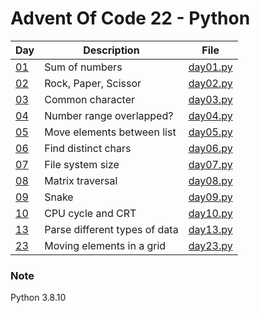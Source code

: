 <!-- ----------------------------------------------------------------------- -->

# Advent Of Code 22 - Python

| Day                                        | Description                   | File                     |
| ------------------------------------------ | ----------------------------- | ------------------------ |
| [01](https://adventofcode.com/2022/day/1)  | Sum of numbers                | [day01.py](src/day01.py) |
| [02](https://adventofcode.com/2022/day/2)  | Rock, Paper, Scissor          | [day02.py](src/day02.py) |
| [03](https://adventofcode.com/2022/day/3)  | Common character              | [day03.py](src/day03.py) |
| [04](https://adventofcode.com/2022/day/4)  | Number range overlapped?      | [day04.py](src/day04.py) |
| [05](https://adventofcode.com/2022/day/5)  | Move elements between list    | [day05.py](src/day05.py) |
| [06](https://adventofcode.com/2022/day/6)  | Find distinct chars           | [day06.py](src/day06.py) |
| [07](https://adventofcode.com/2022/day/7)  | File system size              | [day07.py](src/day07.py) |
| [08](https://adventofcode.com/2022/day/8)  | Matrix traversal              | [day08.py](src/day08.py) |
| [09](https://adventofcode.com/2022/day/9)  | Snake                         | [day09.py](src/day09.py) |
| [10](https://adventofcode.com/2022/day/10) | CPU cycle and CRT             | [day10.py](src/day10.py) |
| [13](https://adventofcode.com/2022/day/13) | Parse different types of data | [day13.py](src/day13.py) |
| [23](https://adventofcode.com/2022/day/23) | Moving elements in a grid     | [day23.py](src/day23.py) |

### Note

Python 3.8.10
